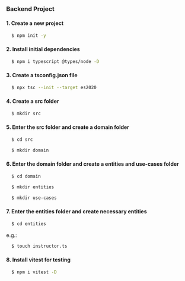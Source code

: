 ### Backend Project

#### 1. Create a new project

```bash
  $ npm init -y
```

#### 2. Install initial dependencies

```bash
  $ npm i typescript @types/node -D
```

#### 3. Create a tsconfig.json file

```bash
  $ npx tsc --init --target es2020
```

#### 4. Create a src folder

```bash
  $ mkdir src
```

#### 5. Enter the src folder and create a domain folder

```bash
  $ cd src
```

```bash
  $ mkdir domain
```

#### 6. Enter the domain folder and create a entities and use-cases folder

```bash
  $ cd domain
```

```bash
  $ mkdir entities
```

```bash
  $ mkdir use-cases
```

#### 7. Enter the entities folder and create necessary entities

```bash
  $ cd entities
```

e.g.:

```bash
  $ touch instructor.ts
```

#### 8. Install vitest for testing

```bash
  $ npm i vitest -D
```